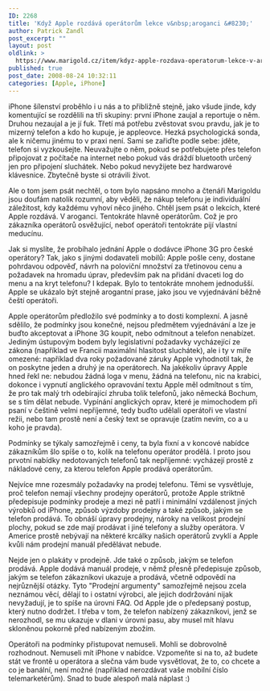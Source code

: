 ```yaml
---
ID: 2268
title: 'Když Apple rozdává operátorům lekce v&nbsp;aroganci &#8230;'
author: Patrick Zandl
post_excerpt: ""
layout: post
oldlink: >
  https://www.marigold.cz/item/kdyz-apple-rozdava-operatorum-lekce-v-aroganci
published: true
post_date: 2008-08-24 10:32:11
categories: [Apple, iPhone]
---
```

iPhone šílenství proběhlo i u nás a to přibližně stejně, jako všude jinde, kdy komentující se rozdělili na tři skupiny: první iPhone zaujal a reportuje o něm. Druhou nezaujal a je jí fuk. Třetí má potřebu zvěstovat svou pravdu, jak je to mizerný telefon a kdo ho kupuje, je appleovce. Hezká psychologická sonda, ale k ničemu jinému to v praxi není. Sami se zařiďte podle sebe: jděte, telefon si vyzkoušejte. Neuvažujte o něm, pokud se potřebujete přes telefon připojovat z počítače na internet nebo pokud vás dráždí bluetooth určený jen pro připojení sluchátek. Nebo pokud nevyžijete bez hardwarové klávesnice. Zbytečně byste si otrávili život. 

Ale o tom jsem psát nechtěl, o tom bylo napsáno mnoho a čtenáři Marigoldu jsou doufám natolik rozumní, aby věděli, že nákup telefonu je individuální záležitost, kdy každému vyhoví něco jiného. Chtěl jsem psát o lekcích, které Apple rozdává. V aroganci. Tentokráte hlavně operátorům. Což je pro zákazníka operátorů osvěžující, neboť operátoři tentokráte pijí vlastní meducínu. 

Jak si myslíte, že probíhalo jednání Apple o dodávce iPhone 3G pro české operátory? Tak, jako s jinými dodavateli mobilů: Apple pošle ceny, dostane pohrdavou odpověď, návrh na poloviční množství za třetinovou cenu a požadavek na hromadu úprav, především pak na přidání dvaceti log do menu a na kryt telefonu? I kdepak. Bylo to tentokráte mnohem jednodušší. Apple se ukázalo být stejně arogantní prase, jako jsou ve vyjednávání běžně čeští operátoři. 

Apple operátorům předložilo své podmínky a to dosti komplexní. A jasně sdělilo, že podmínky jsou konečné, nejsou předmětem vyjednávání a lze je buďto akceptovat a iPhone 3G koupit, nebo odmítnout a telefon nenabízet. Jediným ústupovým bodem byly legislativní požadavky vycházející ze zákona (například ve Francii maximální hlasitost sluchátek), ale i ty v míře omezené: například dva roky požadované záruky Apple vyhodnotil tak, že on poskytne jeden a druhý je na operátorech. Na jakékoliv úpravy Apple hned řekl ne: nebudou žádná loga v menu, žádná na telefonu, nic na krabici, dokonce i vypnutí anglického opravování textu Apple měl odmítnout s tím, že pro tak malý trh odebírající zhruba tolik telefonů, jako německá Bochum, se s tím dělat nebude. Vypínání anglických oprav, které je mimochodem při psaní v češtině velmi nepříjemné, tedy buďto udělali operátoři ve vlastní režii, nebo tam prostě není a český text se opravuje (zatím nevím, co a u koho je pravda).

Podmínky se týkaly samozřejmě i ceny, ta byla fixní a v koncové nabídce zákazníkům šlo spíše o to, kolik na telefonu operátor prodělá. I proto jsou prvotní nabídky nedotovaných telefonů tak nepříjemné: vycházejí prostě z nákladové ceny, za kterou telefon Apple prodává operátorům. 

Nejvíce mne rozesmály požadavky na prodej telefonu. Těmi se vysvětluje, proč telefon nemají všechny prodejny operátorů, protože Apple striktně předepisuje podmínky prodeje a mezi ně patří i minimální vzdálenost jiných výrobků od iPhone, způsob výzdoby prodejny a také způsob, jakým se telefon prodává. To obnáší úpravy prodejny, nároky na velikost prodejní plochy, pokud se zde mají prodávat i jiné telefony a služby operátora. V Americe prostě nebývají na některé krcálky našich operátorů zvyklí a Apple kvůli nám prodejní manuál předělávat nebude. 

Nejde jen o plakáty v prodejně. Jde také o způsob, jakým se telefon prodává. Apple dodává manuál prodeje, v němž přesně předepisuje způsob, jakým se telefon zákazníkovi ukazuje a prodává, včetně odpovědí na nejrůznější otázky. Tyto "Prodejní argumenty" samozřejmě nejsou zcela neznámou věcí, dělají to i ostatní výrobci, ale jejich dodržování nijak nevyžadují, je to spíše na úrovni FAQ. Od Apple jde o předepsaný postup, který nutno dodržet. I třeba v tom, že telefon nabízený zákazníkovi, jenž se nerozhodl, se mu ukazuje v dlani v úrovni pasu, aby musel mít hlavu skloněnou pokorně před nabízeným zbožím. 

Operátoři na podmínky přistupovat nemuseli. Mohli se dobrovolně rozhodnout. Nemuseli mít iPhone v nabídce. Vzpomeňte si na to, až budete stát ve frontě u operátora a slečna vám bude vysvětlovat, že to, co chcete a co je banální, není možné (například nerozdávat vaše mobilní číslo telemarketérům). Snad to bude alespoň malá náplast :)